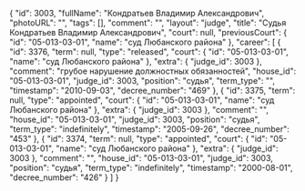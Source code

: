 {
    "id": 3003,
    "fullName": "Кондратьев Владимир Александрович",
    "photoURL": "",
    "tags": [],
    "comment": "",
    "layout": "judge",
    "title": "Судья Кондратьев Владимир Александрович",
    "court": null,
    "previousCourt": {
        "id": "05-013-03-01",
        "name": "суд Любанского района"
    },
    "career": [
        {
            "id": 3376,
            "term": null,
            "type": "released",
            "court": {
                "id": "05-013-03-01",
                "name": "суд Любанского района"
            },
            "extra": {
                "judge_id": 3003
            },
            "comment": "грубое нарушение должностных обязанностей",
            "house_id": "05-013-03-01",
            "judge_id": 3003,
            "position": "судья",
            "term_type": "",
            "timestamp": "2010-09-03",
            "decree_number": "469"
        },
        {
            "id": 3375,
            "term": null,
            "type": "appointed",
            "court": {
                "id": "05-013-03-01",
                "name": "суд Любанского района"
            },
            "extra": {
                "judge_id": 3003
            },
            "comment": "",
            "house_id": "05-013-03-01",
            "judge_id": 3003,
            "position": "судья",
            "term_type": "indefinitely",
            "timestamp": "2005-09-26",
            "decree_number": "453"
        },
        {
            "id": 3374,
            "term": null,
            "type": "appointed",
            "court": {
                "id": "05-013-03-01",
                "name": "суд Любанского района"
            },
            "extra": {
                "judge_id": 3003
            },
            "comment": "",
            "house_id": "05-013-03-01",
            "judge_id": 3003,
            "position": "судья",
            "term_type": "indefinitely",
            "timestamp": "2000-08-01",
            "decree_number": "426"
        }
    ]
}